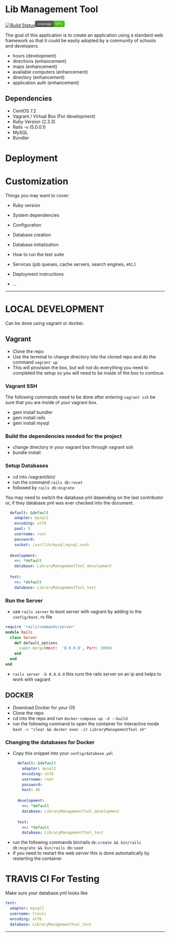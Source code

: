 # Lib Management Tool

[![Build Status](https://travis-ci.org/wvulibraries/LibManagementTool.svg?branch=master)](https://travis-ci.org/wvulibraries/LibManagementTool)![Coverage Status](/coverage/coverage.jpg?raw=true)

The goal of this application is to create an application using a standard web framework so that it could be easily adopted by a community of schools and developers.   

  - hours (development)
  - directions (enhancement)
  - maps (enhancement)
  - available computers (enhancement)
  - directory (enhancement)
  - application auth (enhancement)

## Dependencies
  - CentOS 7.2
  - Vagrant / Virtual Box (For development)
  - Ruby Version (2.3.3)
  - Rails -v (5.0.0.1)
  - MySQL
  - Bundler



# Deployment

# Customization

Things you may want to cover:

* Ruby version

* System dependencies

* Configuration

* Database creation

* Database initialization

* How to run the test suite

* Services (job queues, cache servers, search engines, etc.)

* Deployment instructions

* ...

---
# LOCAL DEVELOPMENT

Can be done using vagrant or docker.  

## Vagrant

- Clone the repo
- Use the terminal to change directory into the cloned repo and do the command `vagrant up`
- This will provision the box, but will not do everything you need to completed the setup so you will need to be inside of the box to continue.

### Vagrant SSH

The following commands need to be done after entering `vagrant ssh` be sure that you are inside of your vagrant box.  
- gem install bundler
- gem install rails
- gem install mysql

### Build the dependencies needed for the project
- change directory in your vagrant box through vagrant ssh
- bundle install

### Setup Databases
- cd into /vagrant/bin/
- run the command `rails db:reset`
- followed by  `rails db:migrate`

You may need to switch the database.yml depending on the last contributor or, if they database.yml was ever checked into the document.

```yml
  default: &default
    adapter: mysql2
    encoding: utf8
    pool: 5
    username: root
    password:
    socket: /var/lib/mysql/mysql.sock

  development:
    <<: *default
    database: LibraryManagementTool_development

  test:
    <<: *default
    database: LibraryManagementTool_test
```

### Run the Server
- use `rails server` to boot server with vagrant by adding to the `config/boot.rb` file

```ruby
require 'rails/commands/server'
module Rails
  class Server
    def default_options
      super.merge(Host:  '0.0.0.0', Port: 3000)
    end
  end
end
```

- `rails server -b 0.0.0.0` this runs the rails server on an ip and helps to work with vagrant

## DOCKER
 - Download Docker for your OS
 - Clone the repo
 - cd into the repo and run `docker-compose up -d --build`
 - run the following command to open the container for interactive mode `bash -c "clear && docker exec -it LibraryManagementTool sh"`

### Changing the databases for Docker
-  Copy this snippet into your `config/database.yml`
    ```yml
      default: &default
        adapter: mysql2
        encoding: utf8
        username: root
        password:
        host: db

      development:
        <<: *default
        database: LibraryManagementTool_development

      test:
        <<: *default
        database: LibraryManagementTool_test
    ```
 - run the following commands bin/rails `db:create && bin/rails db:migrate && bin/rails db:seed`
 - if you need to restart the web server this is done automatically by restarting the container


 # TRAVIS CI For Testing

 Make sure your database.yml looks like
 ```yml
 test:
   adapter: mysql2
   username: travis
   encoding: utf8
   database: LibraryManagementTool_test
 ```
---
